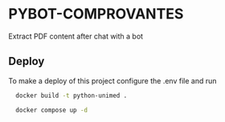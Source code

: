 
# PYBOT-COMPROVANTES

Extract PDF content after chat with a bot


## Deploy

To make a deploy of this project configure the .env file and run

```bash
  docker build -t python-unimed .
```
```bash
  docker compose up -d
```

